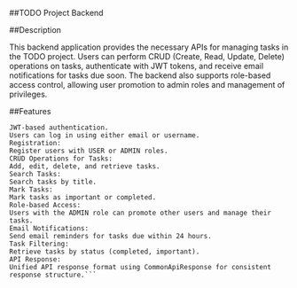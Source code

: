 ##TODO Project Backend

##Description

This backend application provides the necessary APIs for managing tasks in the TODO project. Users can perform CRUD (Create, Read, Update, Delete) operations on tasks, authenticate with JWT tokens, and receive email notifications for tasks due soon. The backend also supports role-based access control, allowing user promotion to admin roles and management of privileges.

##Features
```User Authentication:
JWT-based authentication.
Users can log in using either email or username.
Registration:
Register users with USER or ADMIN roles.
CRUD Operations for Tasks:
Add, edit, delete, and retrieve tasks.
Search Tasks:
Search tasks by title.
Mark Tasks:
Mark tasks as important or completed.
Role-based Access:
Users with the ADMIN role can promote other users and manage their tasks.
Email Notifications:
Send email reminders for tasks due within 24 hours.
Task Filtering:
Retrieve tasks by status (completed, important).
API Response:
Unified API response format using CommonApiResponse for consistent response structure.```


